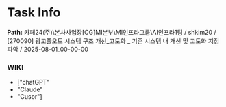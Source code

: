 # Task Info

**Path:** 카페24(주)\본사사업장\[CG]MI본부\MI인프라그룹\AI인프라1팀 / shkim20 / [270090] 광고풀오토 시스템 구조 개선_고도화 _ 기존 시스템 내 개선 및 고도화 지점 파악 / 2025-08-01_00-00-00

### WIKI
- ["chatGPT"
- "Claude"
- "Cusor"]

